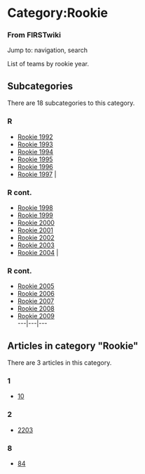 # Category:Rookie

### From FIRSTwiki

Jump to: navigation, search

List of teams by rookie year.

  

## Subcategories

There are 18 subcategories to this category.

### R

  * [Rookie 1992](/index.php/Category:Rookie_1992 "Category:Rookie 1992" )
  * [Rookie 1993](/index.php/Category:Rookie_1993 "Category:Rookie 1993" )
  * [Rookie 1994](/index.php/Category:Rookie_1994 "Category:Rookie 1994" )
  * [Rookie 1995](/index.php/Category:Rookie_1995 "Category:Rookie 1995" )
  * [Rookie 1996](/index.php/Category:Rookie_1996 "Category:Rookie 1996" )
  * [Rookie 1997](/index.php/Category:Rookie_1997 "Category:Rookie 1997" )
|

### R cont.

  * [Rookie 1998](/index.php/Category:Rookie_1998 "Category:Rookie 1998" )
  * [Rookie 1999](/index.php/Category:Rookie_1999 "Category:Rookie 1999" )
  * [Rookie 2000](/index.php/Category:Rookie_2000 "Category:Rookie 2000" )
  * [Rookie 2001](/index.php/Category:Rookie_2001 "Category:Rookie 2001" )
  * [Rookie 2002](/index.php/Category:Rookie_2002 "Category:Rookie 2002" )
  * [Rookie 2003](/index.php/Category:Rookie_2003 "Category:Rookie 2003" )
  * [Rookie 2004](/index.php/Category:Rookie_2004 "Category:Rookie 2004" )
|

### R cont.

  * [Rookie 2005](/index.php/Category:Rookie_2005 "Category:Rookie 2005" )
  * [Rookie 2006](/index.php/Category:Rookie_2006 "Category:Rookie 2006" )
  * [Rookie 2007](/index.php/Category:Rookie_2007 "Category:Rookie 2007" )
  * [Rookie 2008](/index.php/Category:Rookie_2008 "Category:Rookie 2008" )
  * [Rookie 2009](/index.php/Category:Rookie_2009 "Category:Rookie 2009" )  
---|---|---  
  
## Articles in category "Rookie"

There are 3 articles in this category.

### 1

  * [10](/index.php/10 "10" )

### 2

  * [2203](/index.php/2203 "2203" )

### 8

  * [84](/index.php/84 "84" )

